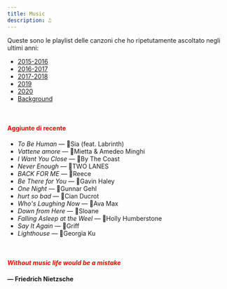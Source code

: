 ```yaml
---
title: Music
description: ♫
---
```

Queste sono le playlist delle canzoni che ho ripetutamente ascoltato negli ultimi anni:

* [2015-2016](https://music.apple.com/it/playlist/my-2015-2016/pl.b4bf1a93707c44f89aa794dc2888e844)
* [2016-2017](https://music.apple.com/it/playlist/my-2016-2017/pl.u-PDb40o6tJ9qVro)
* [2017-2018](https://music.apple.com/it/playlist/my-2017-2018/pl.u-b3b8RKgC0qaz1d)
* [2019](https://music.apple.com/it/playlist/my-2019/pl.u-b3b8Re4H0qaz1d)
* [2020](https://music.apple.com/it/playlist/my-2020/pl.u-LdbqE1vt5e4m0R?l)
* [Background](https://music.apple.com/it/playlist/background/pl.b05fb95eaae8419b8bc2201594355ee0?l=en)

&nbsp;

#### <span style="color:red">Aggiunte di recente</span>
* _To Be Human_ — Sia (feat. Labrinth)
* _Vattene amore_ — Mietta & Amedeo Minghi
* _I Want You Close_ — By The Coast
* _Never Enough_ — TWO LANES
* _BACK FOR ME_ — Reece
* _Be There for You_ — Gavin Haley
* _One Night_ — Gunnar Gehl
* _hurt so bad_ — Cian Ducrot
* _Who's Laughing Now_ — Ava Max
* _Down from Here_ — Sloane
* _Falling Asleep at the Weel_ — Holly Humberstone
* _Say It Again_ — Griff
* _Lighthouse_ — Georgia Ku

&nbsp;

#### <span style="color:red">_Without music life would be a mistake_</span>

#### — Friedrich Nietzsche

